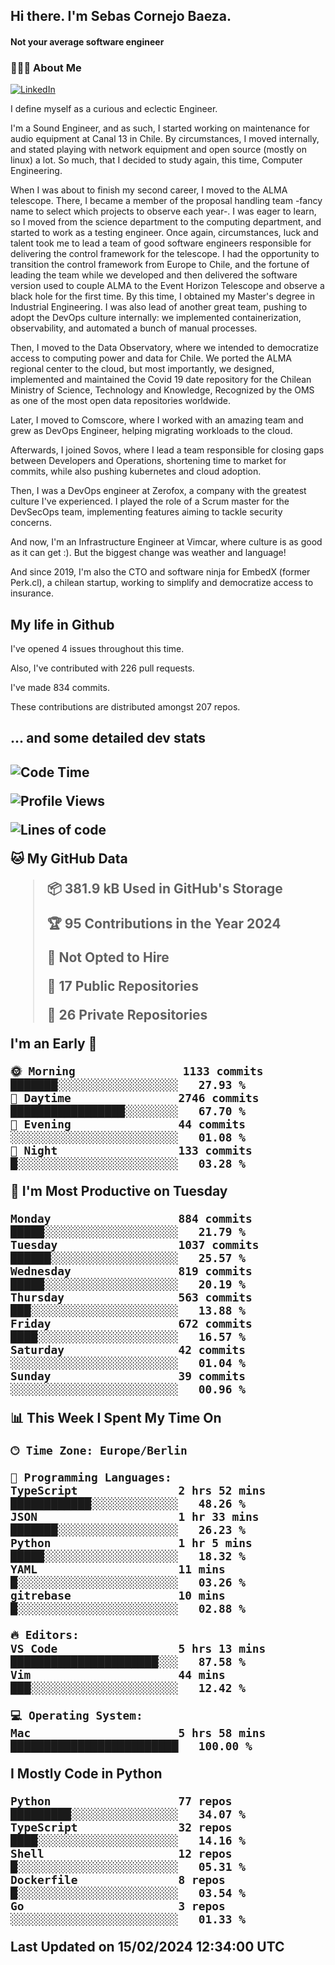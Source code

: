 <h2> Hi there.  I'm Sebas Cornejo Baeza.</h2>
<h4> Not your average software engineer</h4>
<h3> 👨🏻‍💻 About Me </h3>
<a href="http://linkedin.com/in/sebastian-cornejo-baeza/"><img alt="LinkedIn" src="https://img.shields.io/badge/Sebas%20Cornejo%20-informational?style=appveyor&logo=linkedin"></a>


I define myself as a curious and eclectic Engineer.

I'm a Sound Engineer, and as such, I started working on maintenance for audio equipment at Canal 13 in Chile.
By circumstances, I moved internally, and stated playing with network equipment and open source (mostly on linux) 
a lot. So much, that I decided to study again, this time, Computer Engineering.

When I was about to finish my second career, I moved to the ALMA telescope. There, I became a member of the proposal handling team
-fancy name to select which projects to observe each year-. 
I was eager to learn, so I moved from the science department to the computing department, and started to work as 
a testing engineer. Once again, circumstances, luck and talent took me to lead a team of good software engineers 
responsible for delivering the control framework for the telescope. I had the opportunity to transition the control framework from
Europe to Chile, and the fortune of leading the team while we developed and then delivered the software
version used to couple ALMA to the Event Horizon Telescope and observe a black hole for the first time.
By this time, I obtained my Master's degree in Industrial Engineering.
I was also lead of another great team, pushing to adopt the DevOps culture internally: we implemented containerization, observability, and automated a bunch of manual processes.

Then, I moved to the Data Observatory, where we intended to democratize access to computing power
and data for Chile. We ported the ALMA regional center to the cloud, but most importantly, we designed, implemented
and maintained the Covid 19 date repository for the Chilean Ministry of Science, Technology and Knowledge, Recognized by the OMS as one of the most open
data repositories worldwide.

Later, I moved to Comscore, where I worked with an amazing team and grew as DevOps Engineer, helping migrating workloads to the cloud.

Afterwards, I joined Sovos, where I lead a team responsible for closing gaps between Developers and Operations, shortening time to market for commits, while
also pushing kubernetes and cloud adoption.

Then, I was a DevOps engineer at Zerofox, a company with the greatest culture I've experienced. I played the role of a Scrum master for the DevSecOps team,
implementing features aiming to tackle security concerns.

And now, I'm an Infrastructure Engineer at Vimcar, where culture is as good as it can get :). But the biggest change was weather and language!
 
And since 2019, I'm also the CTO and software ninja for EmbedX (former Perk.cl), a chilean startup, working to simplify and democratize access to insurance.

<h2> My life in Github </h2>

I've opened 4 issues throughout this time.

Also, I've contributed with 226 pull requests.

I've made 834 commits.

These contributions are distributed amongst 207 repos.

<h2>... and some detailed dev stats<h2>

<!--START_SECTION:waka-->
![Code Time](http://img.shields.io/badge/Code%20Time-667%20hrs%2046%20mins-blue)

![Profile Views](http://img.shields.io/badge/Profile%20Views-0-blue)

![Lines of code](https://img.shields.io/badge/From%20Hello%20World%20I%27ve%20Written-1.3%20million%20lines%20of%20code-blue)

**🐱 My GitHub Data** 

> 📦 381.9 kB Used in GitHub's Storage 
 > 
> 🏆 95 Contributions in the Year 2024
 > 
> 🚫 Not Opted to Hire
 > 
> 📜 17 Public Repositories 
 > 
> 🔑 26 Private Repositories 
 > 
**I'm an Early 🐤** 

```text
🌞 Morning                1133 commits        ███████░░░░░░░░░░░░░░░░░░   27.93 % 
🌆 Daytime                2746 commits        █████████████████░░░░░░░░   67.70 % 
🌃 Evening                44 commits          ░░░░░░░░░░░░░░░░░░░░░░░░░   01.08 % 
🌙 Night                  133 commits         █░░░░░░░░░░░░░░░░░░░░░░░░   03.28 % 
```
📅 **I'm Most Productive on Tuesday** 

```text
Monday                   884 commits         █████░░░░░░░░░░░░░░░░░░░░   21.79 % 
Tuesday                  1037 commits        ██████░░░░░░░░░░░░░░░░░░░   25.57 % 
Wednesday                819 commits         █████░░░░░░░░░░░░░░░░░░░░   20.19 % 
Thursday                 563 commits         ███░░░░░░░░░░░░░░░░░░░░░░   13.88 % 
Friday                   672 commits         ████░░░░░░░░░░░░░░░░░░░░░   16.57 % 
Saturday                 42 commits          ░░░░░░░░░░░░░░░░░░░░░░░░░   01.04 % 
Sunday                   39 commits          ░░░░░░░░░░░░░░░░░░░░░░░░░   00.96 % 
```


📊 **This Week I Spent My Time On** 

```text
🕑︎ Time Zone: Europe/Berlin

💬 Programming Languages: 
TypeScript               2 hrs 52 mins       ████████████░░░░░░░░░░░░░   48.26 % 
JSON                     1 hr 33 mins        ███████░░░░░░░░░░░░░░░░░░   26.23 % 
Python                   1 hr 5 mins         █████░░░░░░░░░░░░░░░░░░░░   18.32 % 
YAML                     11 mins             █░░░░░░░░░░░░░░░░░░░░░░░░   03.26 % 
gitrebase                10 mins             █░░░░░░░░░░░░░░░░░░░░░░░░   02.88 % 

🔥 Editors: 
VS Code                  5 hrs 13 mins       ██████████████████████░░░   87.58 % 
Vim                      44 mins             ███░░░░░░░░░░░░░░░░░░░░░░   12.42 % 

💻 Operating System: 
Mac                      5 hrs 58 mins       █████████████████████████   100.00 % 
```

**I Mostly Code in Python** 

```text
Python                   77 repos            █████████░░░░░░░░░░░░░░░░   34.07 % 
TypeScript               32 repos            ████░░░░░░░░░░░░░░░░░░░░░   14.16 % 
Shell                    12 repos            █░░░░░░░░░░░░░░░░░░░░░░░░   05.31 % 
Dockerfile               8 repos             █░░░░░░░░░░░░░░░░░░░░░░░░   03.54 % 
Go                       3 repos             ░░░░░░░░░░░░░░░░░░░░░░░░░   01.33 % 
```




 Last Updated on 15/02/2024 12:34:00 UTC
<!--END_SECTION:waka-->
